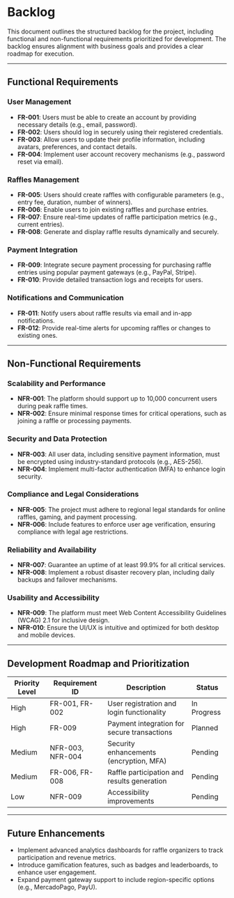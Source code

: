 # Backlog

This document outlines the structured backlog for the project, including functional and non-functional requirements prioritized for development. The backlog ensures alignment with business goals and provides a clear roadmap for execution.

---

## **Functional Requirements**

### User Management
- **FR-001**: Users must be able to create an account by providing necessary details (e.g., email, password).
- **FR-002**: Users should log in securely using their registered credentials.
- **FR-003**: Allow users to update their profile information, including avatars, preferences, and contact details.
- **FR-004**: Implement user account recovery mechanisms (e.g., password reset via email).

### Raffles Management
- **FR-005**: Users should create raffles with configurable parameters (e.g., entry fee, duration, number of winners).
- **FR-006**: Enable users to join existing raffles and purchase entries.
- **FR-007**: Ensure real-time updates of raffle participation metrics (e.g., current entries).
- **FR-008**: Generate and display raffle results dynamically and securely.

### Payment Integration
- **FR-009**: Integrate secure payment processing for purchasing raffle entries using popular payment gateways (e.g., PayPal, Stripe).
- **FR-010**: Provide detailed transaction logs and receipts for users.

### Notifications and Communication
- **FR-011**: Notify users about raffle results via email and in-app notifications.
- **FR-012**: Provide real-time alerts for upcoming raffles or changes to existing ones.

---

## **Non-Functional Requirements**

### Scalability and Performance
- **NFR-001**: The platform should support up to 10,000 concurrent users during peak raffle times.
- **NFR-002**: Ensure minimal response times for critical operations, such as joining a raffle or processing payments.

### Security and Data Protection
- **NFR-003**: All user data, including sensitive payment information, must be encrypted using industry-standard protocols (e.g., AES-256).
- **NFR-004**: Implement multi-factor authentication (MFA) to enhance login security.

### Compliance and Legal Considerations
- **NFR-005**: The project must adhere to regional legal standards for online raffles, gaming, and payment processing.
- **NFR-006**: Include features to enforce user age verification, ensuring compliance with legal age restrictions.

### Reliability and Availability
- **NFR-007**: Guarantee an uptime of at least 99.9% for all critical services.
- **NFR-008**: Implement a robust disaster recovery plan, including daily backups and failover mechanisms.

### Usability and Accessibility
- **NFR-009**: The platform must meet Web Content Accessibility Guidelines (WCAG) 2.1 for inclusive design.
- **NFR-010**: Ensure the UI/UX is intuitive and optimized for both desktop and mobile devices.

---

## **Development Roadmap and Prioritization**

| Priority Level | Requirement ID | Description                                | Status       |
|----------------|----------------|--------------------------------------------|--------------|
| High           | FR-001, FR-002 | User registration and login functionality  | In Progress  |
| High           | FR-009         | Payment integration for secure transactions | Planned      |
| Medium         | NFR-003, NFR-004 | Security enhancements (encryption, MFA)    | Pending      |
| Medium         | FR-006, FR-008 | Raffle participation and results generation | Pending      |
| Low            | NFR-009        | Accessibility improvements                 | Pending      |

---

## **Future Enhancements**

- Implement advanced analytics dashboards for raffle organizers to track participation and revenue metrics.
- Introduce gamification features, such as badges and leaderboards, to enhance user engagement.
- Expand payment gateway support to include region-specific options (e.g., MercadoPago, PayU).

